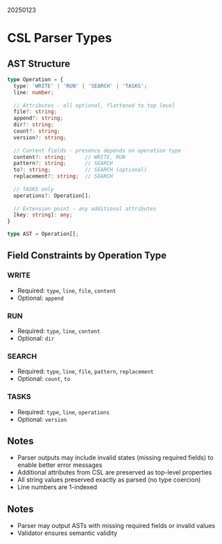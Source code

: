 20250123

# CSL Parser Types

## AST Structure

```typescript
type Operation = {
  type: 'WRITE' | 'RUN' | 'SEARCH' | 'TASKS';
  line: number;
  
  // Attributes - all optional, flattened to top level
  file?: string;
  append?: string;
  dir?: string;
  count?: string;
  version?: string;
  
  // Content fields - presence depends on operation type
  content?: string;      // WRITE, RUN
  pattern?: string;      // SEARCH
  to?: string;           // SEARCH (optional)
  replacement?: string;  // SEARCH
  
  // TASKS only
  operations?: Operation[];
  
  // Extension point - any additional attributes
  [key: string]: any;
}

type AST = Operation[];
```

## Field Constraints by Operation Type

### WRITE
- Required: `type`, `line`, `file`, `content`
- Optional: `append`

### RUN  
- Required: `type`, `line`, `content`
- Optional: `dir`

### SEARCH
- Required: `type`, `line`, `file`, `pattern`, `replacement`
- Optional: `count`, `to`

### TASKS
- Required: `type`, `line`, `operations`
- Optional: `version`

## Notes

- Parser outputs may include invalid states (missing required fields) to enable better error messages
- Additional attributes from CSL are preserved as top-level properties
- All string values preserved exactly as parsed (no type coercion)
- Line numbers are 1-indexed

## Notes
- Parser may output ASTs with missing required fields or invalid values
- Validator ensures semantic validity
